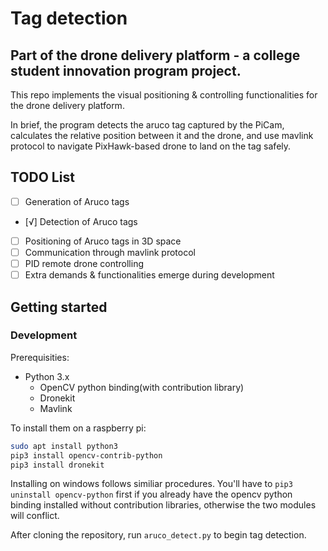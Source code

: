 # Tag detection
## Part of the drone delivery platform - a college student innovation program project.

This repo implements the visual positioning & controlling functionalities for the drone delivery platform.

In brief, the program detects the aruco tag captured by the PiCam, calculates the relative position between it and the drone, and use mavlink protocol to navigate PixHawk-based drone to land on the tag safely.

## TODO List

- [ ] Generation of Aruco tags
- [√] Detection of Aruco tags
- [ ] Positioning of Aruco tags in 3D space
- [ ] Communication through mavlink protocol
- [ ] PID remote drone controlling
- [ ] Extra demands & functionalities emerge during development

## Getting started

### Development

Prerequisities:

* Python 3.x
    * OpenCV python binding(with contribution library)
    * Dronekit
    * Mavlink

To install them on a raspberry pi:
``` bash
sudo apt install python3
pip3 install opencv-contrib-python
pip3 install dronekit
```

Installing on windows follows similiar procedures. You'll have to `pip3 uninstall opencv-python` first if you already have the opencv python binding installed without contribution libraries, otherwise the two modules will conflict.

After cloning the repository, run `aruco_detect.py` to begin tag detection.
